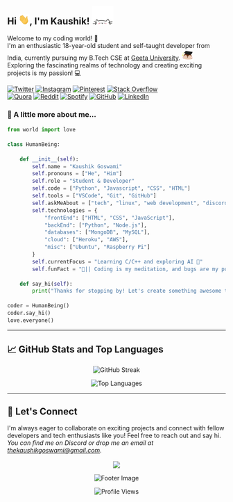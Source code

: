 
<h2> Hi <img src="./assets/wave.gif" width="25">, I'm Kaushik! <img src="./assets/peeky_cat.gif" width="50"></h2>

<!-- Short Introduction -->

Welcome to my coding world! 🚀
<br> I'm an enthusiastic 18-year-old student and self-taught developer from India, currently pursuing my B.Tech CSE at [Geeta University](https://geetauniversity.edu.in). <img src="./assets/graduation.gif" width="25">
<br> Exploring the fascinating realms of technology and creating exciting projects is my passion! 💻

<!-- Badges -->

[![Twitter](https://img.shields.io/badge/Twitter-%231DA1F2.svg?style=for-the-badge&logo=Twitter&logoColor=white)](https://twitter.com/Being_Goswami)
[![Instagram](https://img.shields.io/badge/Instagram-%23E4405F.svg?style=for-the-badge&logo=Instagram&logoColor=white)](https://instagram.com/thekaushikgoswami) 
[![Pinterest](https://img.shields.io/badge/Pinterest-%23E60023.svg?style=for-the-badge&logo=Pinterest&logoColor=white)](https://pinterest.com/thekaushikgoswami)
[![Stack Overflow](https://img.shields.io/badge/-Stackoverflow-FE7A16?style=for-the-badge&logo=stack-overflow&logoColor=white)](https://stackoverflow.com/users/14279011/thekaushikgoswami) <br>
[![Quora](https://img.shields.io/badge/Quora-%23B92B27.svg?style=for-the-badge&logo=Quora&logoColor=white)](https://quora.com/profile/TheKaushikGoswami)
[![Reddit](https://img.shields.io/badge/Reddit-FF4500?style=for-the-badge&logo=reddit&logoColor=white)](https://reddit.com/user/TheKaushik01)
[![Spotify](https://img.shields.io/badge/Spotify-1ED760?style=for-the-badge&logo=spotify&logoColor=white)](https://open.spotify.com/user/rwu8m7m34mit13j931l5618p5)
[![GitHub](https://img.shields.io/badge/GitHub-%23121011.svg?style=for-the-badge&logo=github&logoColor=white)](https://github.com/TheKaushikGoswami)
[![LinkedIn](https://img.shields.io/badge/linkedin-%230077B5.svg?style=for-the-badge&logo=linkedin&logoColor=white)](https://linkedin.com/in/thekaushikgoswami)

### 🌟 A little more about me...

```python
from world import love

class HumanBeing:

    def __init__(self):
        self.name = "Kaushik Goswami"
        self.pronouns = ["He", "Him"]
        self.role = "Student & Developer"
        self.code = ["Python", "Javascript", "CSS", "HTML"]
        self.tools = ["VSCode", "Git", "GitHub"]
        self.askMeAbout = ["tech", "linux", "web development", "discord", "anime"]
        self.technologies = {
            "frontEnd": ["HTML", "CSS", "JavaScript"],
            "backEnd": ["Python", "Node.js"],
            "databases": ["MongoDB", "MySQL"],
            "cloud": ["Heroku", "AWS"],
            "misc": ["Ubuntu", "Raspberry Pi"]
        }
        self.currentFocus = "Learning C/C++ and exploring AI 🚀"
        self.funFact = "🌼|| Coding is my meditation, and bugs are my puzzles! ||🌼"

    def say_hi(self):
        print("Thanks for stopping by! Let's create something awesome together!")

coder = HumanBeing()
coder.say_hi()
love.everyone()
```

---

## 📈 GitHub Stats and Top Languages

<p align="center">
  <img src="https://github-readme-streak-stats.herokuapp.com/?user=TheKaushikGoswami&theme=radical" alt="GitHub Streak">
</p>
<p align="center">
  <img src="https://github-readme-stats.vercel.app/api/top-langs/?username=TheKaushikGoswami&layout=compact&langs_count=8&theme=radical" alt="Top Languages">
</p>

---

<!--- Let's Connect section --->

## 🤝 Let's Connect

I'm always eager to collaborate on exciting projects and connect with fellow developers and tech enthusiasts like you! Feel free to reach out and say hi. <i>You can find me on Discord or drop me an email at thekaushikgoswami@gmail.com.</i> <br>

<p align="center">
    <a href="https://discord.com/users/737903565313409095">
        <img src="https://lanyard-profile-readme.vercel.app/api/737903565313409095" align="center">
    </a>
</p>

<!--- Footer image and visitor count --->

<p align="center">
  <img src="https://i.ibb.co/9yvsZhZ/Hindustan.png" alt="Footer Image">
</p>
<p align="center">
  <img src="https://komarev.com/ghpvc/?username=TheKaushikGoswami&style=flat-square&color=orange" alt="Profile Views">
</p>